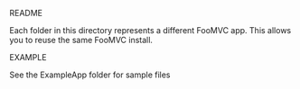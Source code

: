 README

Each folder in this directory represents a different FooMVC app. This allows you to reuse the same FooMVC install.

EXAMPLE

See the ExampleApp folder for sample files




